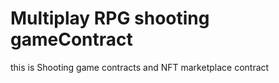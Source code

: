 # Multiplay RPG shooting gameContract
this is Shooting game contracts and NFT marketplace contract







